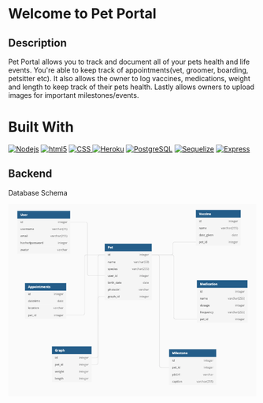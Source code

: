 # Welcome to Pet Portal

## Description

Pet Portal allows you to track and document all of your pets health and life events. You're able to keep track of appointments(vet, groomer, boarding, petsitter etc). It also allows the owner to log vaccines, medications, weight and length to keep track of their pets health. Lastly allows owners to upload images for important milestones/events.

# Built With

<a href="Built-With"><img alt="Nodejs" src="https://camo.githubusercontent.com/425d14e7ceaf18d8bb8e9bf17cd1a270c928c888b9ee4abe84a3bc8a5b3122fe/68747470733a2f2f696d672e736869656c64732e696f2f62616467652f2d4e6f64656a732d3433383533643f7374796c653d666c61742d737175617265266c6f676f3d4e6f64652e6a73266c6f676f436f6c6f723d7768697465" data-canonical-src="https://img.shields.io/badge/-Nodejs-43853d?style=flat-square&amp;logo=Node.js&amp;logoColor=white" style="max-width:100%;"></a> <a href="Built-With"><img alt="html5" src="https://camo.githubusercontent.com/0c3a16a22ae058cfe38a06dc9ea16404cf006409262f547c9ccfa3ec8b30f71e/68747470733a2f2f696d672e736869656c64732e696f2f62616467652f2d48544d4c352d4533344632363f7374796c653d666c61742d737175617265266c6f676f3d68746d6c35266c6f676f436f6c6f723d7768697465" data-canonical-src="https://img.shields.io/badge/-HTML5-E34F26?style=flat-square&amp;logo=html5&amp;logoColor=white" style="max-width:100%;"></a> <a href="Built-With"> <img alt="CSS" src="https://camo.githubusercontent.com/f014cb541d93c2f1aeabc747e1f91385dc47de746c112eb1cdfe1d599c4edaf2/68747470733a2f2f696d672e736869656c64732e696f2f62616467652f2d435353332d3135373242363f7374796c653d666c61742d737175617265266c6f676f3d43535333266c6f676f436f6c6f723d7768697465" data-canonical-src="https://img.shields.io/badge/-CSS3-1572B6?style=flat-square&amp;logo=CSS3&amp;logoColor=white" style="max-width:100%;"> </a>
<a href="https://heroku.com/" rel="nofollow"><img alt="Heroku" src="https://camo.githubusercontent.com/c506fd8ad28156641ce397013790a1b02c4fda12f9ad145bd6103f8725f7c168/68747470733a2f2f696d672e736869656c64732e696f2f62616467652f2d4865726f6b752d3433303039383f7374796c653d666c61742d737175617265266c6f676f3d4865726f6b75266c6f676f436f6c6f723d7768697465" data-canonical-src="https://img.shields.io/badge/-Heroku-430098?style=flat-square&amp;logo=Heroku&amp;logoColor=white" style="max-width:100%;"></a> <a href="https://www.postgresql.org/" rel="nofollow"><img alt="PostgreSQL" src="https://camo.githubusercontent.com/2b3501d0525aa5047f7ea4ecedb18cc10192f5ba0eeffa9128dfc8f570c34746/68747470733a2f2f696d672e736869656c64732e696f2f62616467652f2d506f737467726553514c2d3333363739313f7374796c653d666c61742d737175617265266c6f676f3d506f737467726553514c266c6f676f436f6c6f723d7768697465" data-canonical-src="https://img.shields.io/badge/-PostgreSQL-336791?style=flat-square&amp;logo=PostgreSQL&amp;logoColor=white" style="max-width:100%;"></a> <a href="https://sequelize.org/" rel="nofollow"><img alt="Sequelize" src="https://camo.githubusercontent.com/86cac2ea63baf37ddf90ce9bc62af2d7b8253fee64fad81fe9c57dd64ad64e74/68747470733a2f2f696d672e736869656c64732e696f2f62616467652f2d53657175656c697a652d3333363739313f7374796c653d666c61742d737175617265" data-canonical-src="https://img.shields.io/badge/-Sequelize-336791?style=flat-square" style="max-width:100%;"></a> <a href="https://expressjs.com/" rel="nofollow"><img alt="Express" src="https://camo.githubusercontent.com/80956d71c37c7d95ce8c44c25662ec2ce8f576b5ccbd3a3dde5c4e97c6d99d5c/68747470733a2f2f696d672e736869656c64732e696f2f62616467652f2d457870726573732d3030303030303f7374796c653d666c61742d737175617265" data-canonical-src="https://img.shields.io/badge/-Express-000000?style=flat-square" style="max-width:100%;"></a>

## Backend

Database Schema

![](frontend/public/assets/DBSchema.png)
